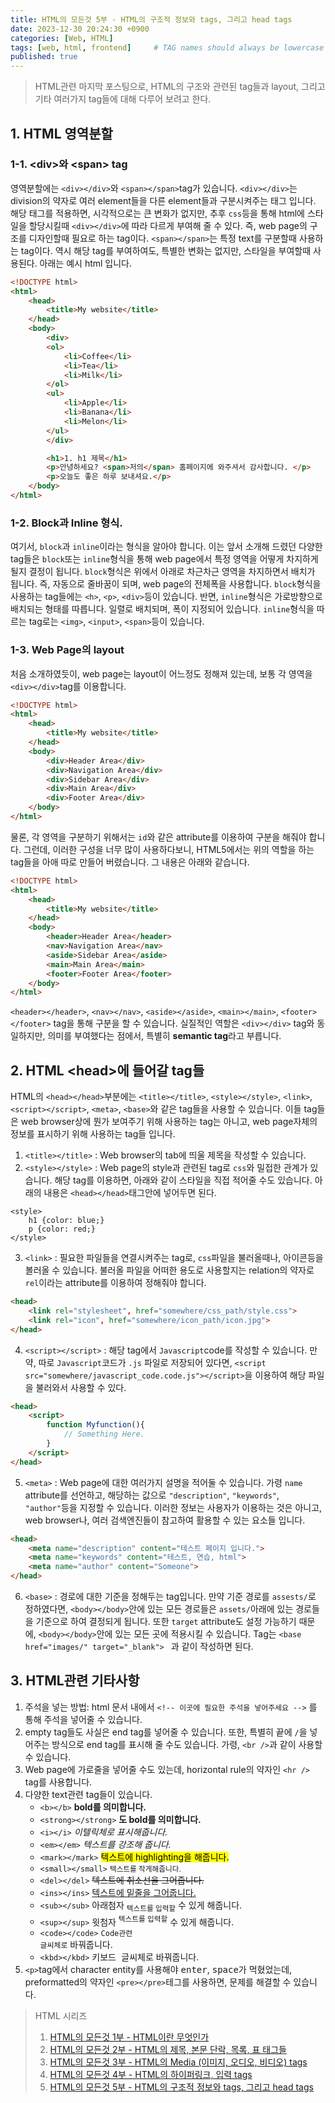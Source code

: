 ```yaml
---
title: HTML의 모든것 5부 - HTML의 구조적 정보와 tags, 그리고 head tags
date: 2023-12-30 20:24:30 +0900
categories: [Web, HTML]
tags: [web, html, frontend]     # TAG names should always be lowercase
published: true
---
```


> HTML관련 마지막 포스팅으로, HTML의 구조와 관련된 tag들과 layout, 그리고 기타 여러가지 tag들에 대해 다루어 보려고 한다. 


## 1. HTML 영역분할
### 1-1. \<div\>와 \<span\> tag
영역분할에는 ```<div></div>```와 ```<span></span>```tag가 있습니다. 
```<div></div>```는 division의 약자로 여러 element들을 다른 element들과 구분시켜주는 태그 입니다. 
해당 태그를 적용하면, 시각적으로는 큰 변화가 없지만, 추후 ```css```등을 통해 html에 스타일을 할당시킬때 ```<div></div>```에 따라 다르게 부여해 줄 수 있다. 
즉, web page의 구조를 디자인할때 필요로 하는 tag이다. 
```<span></span>```는 특정 text를 구분할때 사용하는 tag이다. 
역시 해당 tag를 부여하여도, 특별한 변화는 없지만, 스타일을 부여할때 사용된다. 
아래는 예시 html 입니다. 

```html
<!DOCTYPE html>
<html>
    <head>
        <title>My website</title>
    </head>
    <body>
        <div>
        <ol>
            <li>Coffee</li>
            <li>Tea</li>
            <li>Milk</li>
        </ol>
        <ul>
            <li>Apple</li>
            <li>Banana</li>
            <li>Melon</li>
        </ul>
        </div>

        <h1>1. h1 제목</h1>
        <p>안녕하세요? <span>저의</span> 홈페이지에 와주셔서 감사합니다. </p>
        <p>오늘도 좋은 하루 보내셔요.</p>
    </body>
</html>
```

### 1-2. Block과 Inline 형식.
여기서, ```block```과 ```inline```이라는 형식을 알아야 합니다. 
이는 앞서 소개해 드렸던 다양한 tag들은 ```block```또는 ```inline```형식을 통해 web page에서 특정 영역을 어떻게 차지하게 될지 결정이 됩니다. 
```block```형식은 위에서 아래로 차근차근 영역을 차지하면서 배치가 됩니다. 즉, 자동으로 줄바꿈이 되며, web page의 전체폭을 사용합니다. 
```block```형식을 사용하는 tag들에는 ```<h>```, ```<p>```, ```<div>```등이 있습니다. 
반면, ```inline```형식은 가로방향으로 배치되는 형태를 따릅니다. 일렬로 배치되며, 폭이 지정되어 있습니다. 
```inline```형식을 따르는 tag로는 ```<img>```, ```<input>```, ```<span>```등이 있습니다. 

### 1-3. Web Page의 layout
처음 소개하였듯이, web page는 layout이 어느정도 정해져 있는데, 보통 각 영역을 ```<div></div>```tag를 이용합니다. 

```html
<!DOCTYPE html>
<html>
    <head>
        <title>My website</title>
    </head>
    <body>
        <div>Header Area</div>
        <div>Navigation Area</div>
        <div>Sidebar Area</div>
        <div>Main Area</div>
        <div>Footer Area</div>
    </body>
</html>
```

물론, 각 영역을 구분하기 위해서는 ```id```와 같은 attribute를 이용하여 구분을 해줘야 합니다. 
그런데, 이러한 구성을 너무 많이 사용하다보니, HTML5에서는 위의 역할을 하는 tag들을 아애 따로 만들어 버렸습니다. 
그 내용은 아래와 같습니다. 

```html
<!DOCTYPE html>
<html>
    <head>
        <title>My website</title>
    </head>
    <body>
        <header>Header Area</header>
        <nav>Navigation Area</nav>
        <aside>Sidebar Area</aside>
        <main>Main Area</main>
        <footer>Footer Area</footer>
    </body>
</html>
```

```<header></header>```, ```<nav></nav>```, ```<aside></aside>```, ```<main></main>```, ```<footer></footer>``` tag을 통해 구분을 할 수 있습니다. 
실질적인 역할은 ```<div></div>``` tag와 동일하지만, 의미를 부여했다는 점에서, 특별히 **semantic tag**라고 부릅니다. 



## 2. HTML \<head>에 들어갈 tag들

HTML의 ```<head></head>```부분에는 ```<title></title>```, ```<style></style>```, ```<link>```, ```<script></script>```, ```<meta>```, ```<base>```와 같은 tag들을 사용할 수 있습니다. 
이들 tag들은 web browser상에 뭔가 보여주기 위해 사용하는 tag는 아니고, web page자체의 정보를 표시하기 위해 사용하는 tag들 입니다. 


1. ```<title></title>``` : Web browser의 tab에 띄울 제목을 작성할 수 있습니다. 
2. ```<style></style>``` : Web page의 style과 관련된 tag로 ```css```와 밀접한 관계가 있습니다. 해당 tag를 이용하면, 아래와 같이 스타일을 직접 적어줄 수도 있습니다. 아래의 내용은 ```<head></head>```태그안에 넣어두면 된다. 

```
<style>
    h1 {color: blue;}
    p {color: red;}
</style>
```

3. ```<link>``` : 필요한 파일들을 연결시켜주는 tag로, ```css```파일을 불러올때나, 아이콘등을 볼러올 수 있습니다. 불러올 파일을 어떠한 용도로 사용할지는 relation의 약자로 ```rel```이라는 attribute를 이용하여 정해줘야 합니다. 
```html
<head>
    <link rel="stylesheet", href="somewhere/css_path/style.css">
    <link rel="icon", href="somewhere/icon_path/icon.jpg">
</head>
```

4. ```<script></script>``` : 해당 tag에서 ```Javascript```code를 작성할 수 있습니다. 만약, 따로 ```Javascript```코드가 ```.js``` 파일로 저장되어 있다면, ```<script src="somewhere/javascript_code.code.js"></script>```을 이용하여 해당 파일을 불러와서 사용할 수 있다. 
```html
<head>
    <script>
        function Myfunction(){
            // Something Here.
        }
    </script>
</head>
```

5. ```<meta>``` : Web page에 대한 여러가지 설명을 적어둘 수 있습니다. 가령 ```name``` attribute를 선언하고, 해당하는 값으로 ```"description"```, ```"keywords"```, ```"author"```등을 지정할 수 있습니다. 이러한 정보는 사용자가 이용하는 것은 아니고, web browser나, 여러 검색엔진들이 참고하여 활용할 수 있는 요소들 입니다. 
```html
<head>
    <meta name="description" content="테스트 페이지 입니다.">
    <meta name="keywords" content="테스트, 연습, html">
    <meta name="author" content="Someone">
</head>
```

6. ```<base>``` : 경로에 대한 기준을 정해두는 tag입니다. 만약 기준 경로를 ```assests/```로 정하였다면, ```<body></body>```안에 있는 모든 경로들은 ```assets/```아래에 있는 경로들을 기준으로 하여 결정되게 됩니다. 또한 ```target``` attribute도 설정 가능하기 때문에, ```<body></body>```안에 있는 모든 곳에 적용시킬 수 있습니다. Tag는 ```<base href="images/" target="_blank"> ``` 과 같이 작성하면 된다. 


## 3. HTML관련 기타사항

1. 주석을 넣는 방법: html 문서 내에서 ```<!-- 이곳에 필요한 주석을 넣어주세요 -->``` 를 통해 주석을 넣어줄 수 있습니다. 
2. empty tag들도 사실은 end tag를 넣어줄 수 있습니다. 또한, 특별히 끝에 ```/```을 넣어주는 방식으로 end tag를 표시해 줄 수도 있습니다. 가령, ```<br />```과 같이 사용할 수 있습니다. 
3. Web page에 가로줄을 넣어줄 수도 있는데, horizontal rule의 약자인 ```<hr />``` tag를 사용합니다. 
4. 다양한 text관련 tag들이 있습니다. 
    - ```<b></b>``` <b>bold를 의미합니다.</b>
    - ```<strong></strong>``` <strong>도 bold를 의미합니다. </strong>
    - ```<i></i>``` <i>이텔릭체로 표시해줍니다. </i>
    - ```<em></em>``` <em>텍스트를 강조해 줍니다.</em>
    - ```<mark></mark>``` <mark>텍스트에 highlighting을 해줍니다. </mark>
    - ```<small></small>``` <small>텍스트를 작게해줍니다. </small>
    - ```<del></del>``` <del>텍스트에 취소선을 그어줍니다. </del>
    - ```<ins></ins>``` <ins>텍스트에 밑줄을 그어줍니다. </ins>
    - ```<sub></sub>``` 아래첨자 <sub>텍스트를 입력할</sub> 수 있게 해줍니다. 
    - ```<sup></sup>``` 윗첨자 <sup>텍스트를 입력할</sup> 수 있게 해줍니다. 
    - ```<code></code>``` <code>Code관련 글씨체로</code> 바꿔줍니다. 
    - ```<kbd></kbd>``` <kbd>키보드 글씨체로</kbd> 바꿔줍니다. 
5. ```<p>```tag에서 character entity를 사용해야 <kbd>enter</kbd>, <kbd>space</kbd>가 먹혔었는데, preformatted의 약자인 ```<pre></pre>```테그를 사용하면, 문제를 해결할 수 있습니다. 



> HTML 시리즈
> 1. [HTML의 모든것 1부 - HTML이란 무엇인가](https://code-wanderlust.github.io/posts/HTML의-모든것-1부-HTML이란-무엇인가/)
> 2. [HTML의 모든것 2부 - HTML의 제목, 본문 단락, 목록, 표 태그들](https://code-wanderlust.github.io/posts/HTML의-모든것-2부-HTML-내용-tags/)
> 3. [HTML의 모든것 3부 - HTML의 Media (이미지, 오디오, 비디오) tags](https://code-wanderlust.github.io/posts/HTML의-모든것-3부-HTML의-Media-(이미지,-오디오,-비디오)-tags/)
> 4. [HTML의 모든것 4부 - HTML의 하이퍼링크, 입력 tags](https://code-wanderlust.github.io/posts/HTML의-모든것-4부-HTML의-하이퍼링크,-입력-tags/)
> 5. [HTML의 모든것 5부 - HTML의 구조적 정보와 tags, 그리고 head tags](https://code-wanderlust.github.io/posts/HTML의-모든것-5부-HTML의-구조적-정보와-tags,-그리고-head-tags/)